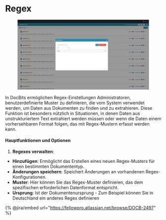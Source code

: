 # Regex

<figure><img src="../../../../.gitbook/assets/Bildschirmfoto%202024-05-08%20um%2009.38.59.png" alt=""><figcaption></figcaption></figure>

In DocBits ermöglichen Regex-Einstellungen Administratoren, benutzerdefinierte Muster zu definieren, die vom System verwendet werden, um Daten aus Dokumenten zu finden und zu extrahieren. Diese Funktion ist besonders nützlich in Situationen, in denen Daten aus unstrukturiertem Text extrahiert werden müssen oder wenn die Daten einem vorhersehbaren Format folgen, das mit Regex-Mustern erfasst werden kann.

#### Hauptfunktionen und Optionen

1. **Regexes verwalten**:

* **Hinzufügen**: Ermöglicht das Erstellen eines neuen Regex-Musters für einen bestimmten Dokumententyp.
* **Änderungen speichern**: Speichert Änderungen an vorhandenen Regex-Konfigurationen.
* **Muster**: Hier können Sie das Regex-Muster definieren, das dem spezifischen erforderlichen Datenformat entspricht.
* **Ursprung**: Ist der Dokumentenursprung - Zum Beispiel können Sie in Deutschland ein anderes Regex definieren

{% @jira/embed url="https://fellowpro.atlassian.net/browse/DOCB-2497" %}
